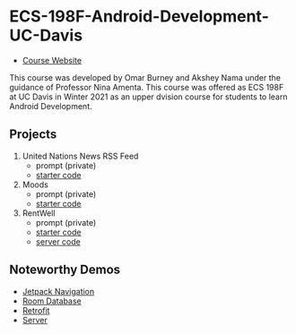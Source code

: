 # ECS-198F-Android-Development-UC-Davis

- [Course Website][Course Website]

This course was developed by Omar Burney and Akshey Nama under the guidance of
Professor Nina Amenta. This course was offered as ECS 198F at UC Davis in Winter
2021 as an upper dvision course for students to learn Android Development.

## Projects

1. United Nations News RSS Feed
   - prompt (private)
   - [starter code][Project 1 Android Starter Code]
3. Moods
   - prompt (private)
   - [starter code][Project 2 Android Starter Code]
5. RentWell
   - prompt (private)
   - [starter code][Project 3 Android Starter Code]
   - [server code][Project 3 Server Starter Code]

## Noteworthy Demos
- [Jetpack Navigation][Jetpack Navigation Demo]
- [Room Database][Room Database Demo]
- [Retrofit][Retrofit Demo]
- [Server][Server Demo]



[//]: # (General Course Links)

[Course Website]: https://ecs198f.netlify.app/


[//]: # (Project Code Links)

[Project 1 Android Starter Code]: https://github.com/ecs198f/Project-1-Rss-Reader
[Project 2 Android Starter Code]: https://github.com/ecs198f/Project-2-Moods
[Project 3 Android Starter Code]: https://github.com/ecs198f/Project-3-RentWell
[Project 3 Server Starter Code]: https://github.com/ecs198f/Project-3-RentWell-Server


[//]: # (Demo Links)

[Jetpack Navigation Demo]: https://github.com/ecs198f/Jetpack-Navigation-Demo
[Room Database Demo]: https://github.com/ecs198f/Room-Database-Demo
[Retrofit Demo]: https://github.com/ecs198f/RetrofitDemo
[Server Demo]: https://github.com/ecs198f/Shopping-Server-Demo




